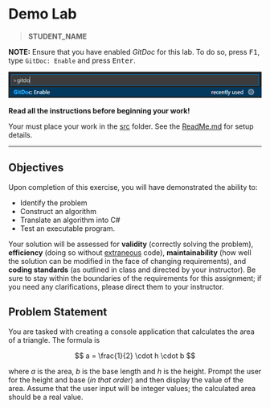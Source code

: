 # Demo Lab

> **STUDENT_NAME**

**NOTE:** Ensure that you have enabled *GitDoc* for this lab. To do so, press <kbd>F1</kbd>, type `GitDoc: Enable` and press <kbd>Enter</kbd>.

![Enable GitDoc](./images/EnableGitDoc.png)

**Read all the instructions before beginning your work!**

Your must place your work in the [src](./src/) folder. See the [ReadMe.md](./src/ReadMe.md) for setup details.

----

## Objectives

Upon completion of this exercise, you will have demonstrated the ability to:

- Identify the problem
- Construct an algorithm
- Translate an algorithm into C#
- Test an executable program.

Your solution will be assessed for **validity** (correctly solving the problem), **efficiency** (doing so without [extraneous](https://www.collinsdictionary.com/dictionary/english/extraneous) code), **maintainability** (how well the solution can be modified in the face of changing requirements), and **coding standards** (as outlined in class and directed by your instructor). Be sure to stay within the boundaries of the requirements for this assignment; if you need any clarifications, please direct them to your instructor.

## Problem Statement

You are tasked with creating a console application that calculates the area of a triangle. The formula is 

$$
a = \frac{1}{2} \cdot h \cdot b
$$

where $a$ is the area, $b$ is the base length and $h$ is the height. Prompt the user for the height and base (*in that order*) and then display the value of the area. Assume that the user input will be integer values; the calculated area should be a real value.
